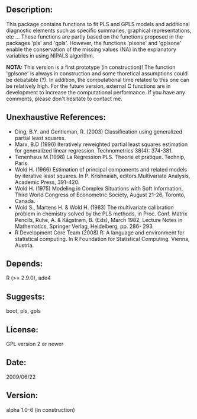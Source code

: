 ## Description: ##
This package contains functions to fit PLS and GPLS models and additional diagnostic elements such as specific summaries, graphical representations, etc ... These functions are partly based on the functions proposed in the packages 'pls' and 'gpls'. However, the functions 'plsone' and 'gplsone' enable the conservation of the missing values (NA) in the explanatory variables in using NIPALS algorithm.

**NOTA:** This version is a first prototype (in construction)!
The function 'gplsone' is always in construction and some thoretical assumptions could be debatable (?). In addition, the computational time related to this one can be relatively high. For the future version, external C functions are in development to increase the computational performance. If you have any comments, please don't hesitate to contact me.

## Unexhaustive References: ##
  * Ding, B.Y. and Gentleman, R. (2003) Classification using generalized partial least squares.
  * Marx, B.D (1996) Iteratively reweighted partial least squares estimation for generalized linear regression. Technometrics 38(4): 374-381.
  * Tenenhaus M.(1998) La Regression PLS. Theorie et pratique. Technip, Paris.
  * Wold H. (1966) Estimation of principal components and related models by iterative least squares. In P. Krishnaiah, editors.Multivariate Analysis, Academic Press, 391-420.
  * Wold H. (1975) Modeling in Complex Situations with Soft Information, Third World Congress of Econometric Society, August 21-26, Toronto, Canada.
  * Wold S., Martens H. & Wold H. (1983) The multivariate calibration problem in chemistry solved by the PLS methods, in Proc. Conf. Matrix Pencils, Ruhe, A. & Kågstrøm, B. (Eds), March 1982, Lecture Notes in Mathematics, Springer Verlag, Heidelberg, pp. 286- 293.
  * R Development Core Team (2008) R: A language and environment for statistical computing. In R Foundation for Statistical Computing. Vienna, Austria.

## Depends: ##
R (>= 2.9.0), ade4
## Suggests: ##
boot, pls, gpls
## License: ##
GPL version 2 or newer
## Date: ##
2009/06/22
## Version: ##
alpha 1.0-6 (in construction)
